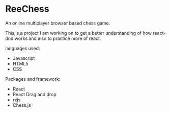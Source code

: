 # ReeChess
An online multiplayer browser based chess game.

This is a project I am working on to get a better understanding of how react-dnd works and also to practice more of react.

languages used:
<ul>
  <li>Javascript</li>
  <li>HTML5</li>
  <li>CSS</li>
</ul>

Packages and framework:
<ul>
  <li>React</li>
  <li>React Drag and drop</li>
  <li>rxjs</li>
  <li>Chess.js</li>
</ul>  
  
